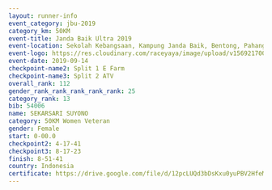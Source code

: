 ```yaml
---
layout: runner-info 
event_category: jbu-2019 
category_km: 50KM 
event-title: Janda Baik Ultra 2019 
event-location: Sekolah Kebangsaan, Kampung Janda Baik, Bentong, Pahang, Malaysia 
event-logo: https://res.cloudinary.com/raceyaya/image/upload/v1569217009/logo/janda-baik_vch1pc.jpg 
event-date: 2019-09-14 
checkpoint-name2: Split 1 E Farm 
checkpoint-name3: Split 2 ATV 
overall_rank: 112
gender_rank_rank_rank_rank_rank: 25
category_rank: 13
bib: 54006
name: SEKARSARI SUYONO
category: 50KM Women Veteran
gender: Female
start: 0-00.0
checkpoint2: 4-17-41
checkpoint3: 8-17-23
finish: 8-51-41
country: Indonesia
certificate: https://drive.google.com/file/d/12pcLUQd3bDsKxu0yuPBV2HfeMEpepy8I/view?usp=sharing
---
```

